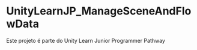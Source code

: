 # UnityLearnJP_ManageSceneAndFlowData
 Este projeto é parte do Unity Learn Junior Programmer Pathway
